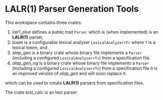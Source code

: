 # LALR(1) Parser Generation Tools

This workspace contains three crates:
1. *lalr1_plus* defines a public trait `Parser` which is (when implemented) is an **LALR(1)** parser, 
2. *lexan* is a configurable lexical analyser `LexicalAnalyzer<T>` where `T` is a lexical token, and
3. *alap_gen* is a binary crate whose binary file implements a `Parser` (including a configured `LexicalAnalyser<T>`)
   from a specification file.
4. *alap_gen_ng* is a binary crate whose binary file implements a `Parser` (including a configured `LexicalAnalyser<T>`)
   from a specification file it is an improved version of *alap_gen* and will soon replace it.
   
which can be used to create **LALR(1)** parsers from specification files.

The crate *test_calc* is an test parser.

